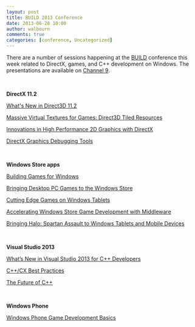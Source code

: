 ```yaml
---
layout: post
title: BUILD 2013 Conference
date: 2013-06-28 10:00
author: walbourn
comments: true
categories: [conference, Uncategorized]
---
```

<p>There are a number of sessions happening at the <a href="http://www.buildwindows.com/">BUILD</a> conference this week related to DirectX, games, and C++ development on Windows. The presentations are available on <a href="https://channel9.msdn.com/Events/Build/2013">Channel 9</a>.</p>
<p>&nbsp;</p>
<p><strong>DirectX 11.2</strong></p>
<p><a href="https://channel9.msdn.com/Events/Build/2013/3-062">What's New in Direct3D 11.2</a></p>
<p><a href="https://channel9.msdn.com/Events/Build/2013/4-063">Massive Virtual Textures for Games: Direct3D Tiled Resources</a></p>
<p><a href="https://channel9.msdn.com/Events/Build/2013/3-191">Innovations in High Performance 2D Graphics with DirectX</a></p>
<p><a href="https://channel9.msdn.com/Events/Build/2013/3-141">DirectX Graphics Debugging Tools</a></p>
<p>&nbsp;</p>
<p><strong>Windows Store apps</strong>&nbsp;</p>
<p><a href="https://channel9.msdn.com/Events/Build/2013/2-047">Building Games for Windows</a></p>
<p><a href="https://channel9.msdn.com/Events/Build/2013/3-190">Bringing Desktop PC Games to the Windows Store</a></p>
<p><a href="https://channel9.msdn.com/Events/Build/2013/3-043">Cutting Edge Games on Windows Tablets</a></p>
<p><a href="https://channel9.msdn.com/Events/Build/2013/3-187">Accelerating Windows Store Game Development with Middleware</a></p>
<p><a href="https://channel9.msdn.com/Events/Build/2013/2-049">Bringing Halo: Spartan Assault to Windows Tablets and Mobile Devices</a></p>
<p>&nbsp;</p>
<p><strong>Visual Studio 2013</strong></p>
<p><a href="https://channel9.msdn.com/Events/Build/2013/2-305">What&rsquo;s New in Visual Studio 2013 for C++ Developers<strong></strong></a></p>
<p><a href="https://channel9.msdn.com/Events/Build/2013/3-308">C++/CX Best Practices</a></p>
<p><a href="https://channel9.msdn.com/Events/Build/2013/2-306">The Future of C++</a></p>
<p>&nbsp;</p>
<p><strong>Windows Phone</strong></p>
<p><a href="https://channel9.msdn.com/Events/Build/2013/2-207">Windows Phone Game Development Basics</a></p>
